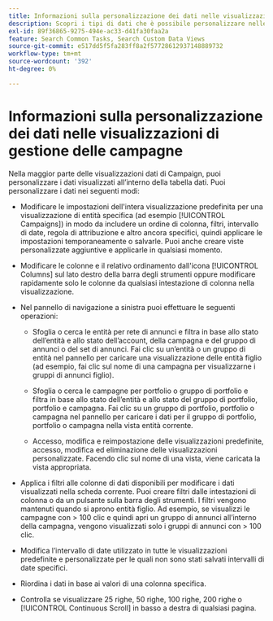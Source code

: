 ```yaml
---
title: Informazioni sulla personalizzazione dei dati nelle visualizzazioni di gestione delle campagne
description: Scopri i tipi di dati che è possibile personalizzare nelle visualizzazioni dati di Campaign.
exl-id: 89f36865-9275-494e-ac33-d41fa30faa2a
feature: Search Common Tasks, Search Custom Data Views
source-git-commit: e517dd5f5fa283ff8a2f57728612937148889732
workflow-type: tm+mt
source-wordcount: '392'
ht-degree: 0%

---
```


# Informazioni sulla personalizzazione dei dati nelle visualizzazioni di gestione delle campagne

Nella maggior parte delle visualizzazioni dati di Campaign, puoi personalizzare i dati visualizzati all’interno della tabella dati. Puoi personalizzare i dati nei seguenti modi:

* Modificare le impostazioni dell&#39;intera visualizzazione predefinita per una visualizzazione di entità specifica (ad esempio [!UICONTROL Campaigns]) in modo da includere un ordine di colonna, filtri, intervallo di date, regola di attribuzione e altro ancora specifici, quindi applicare le impostazioni temporaneamente o salvarle. Puoi anche creare viste personalizzate aggiuntive e applicarle in qualsiasi momento.

* Modificare le colonne e il relativo ordinamento dall&#39;icona [!UICONTROL Columns] sul lato destro della barra degli strumenti oppure modificare rapidamente solo le colonne da qualsiasi intestazione di colonna nella visualizzazione.

* Nel pannello di navigazione a sinistra puoi effettuare le seguenti operazioni:

   * Sfoglia o cerca le entità per rete di annunci e filtra in base allo stato dell’entità e allo stato dell’account, della campagna e del gruppo di annunci o del set di annunci. Fai clic su un’entità o un gruppo di entità nel pannello per caricare una visualizzazione delle entità figlio (ad esempio, fai clic sul nome di una campagna per visualizzarne i gruppi di annunci figlio).

   * Sfoglia o cerca le campagne per portfolio o gruppo di portfolio e filtra in base allo stato dell’entità e allo stato del gruppo di portfolio, portfolio e campagna. Fai clic su un gruppo di portfolio, portfolio o campagna nel pannello per caricare i dati per il gruppo di portfolio, portfolio o campagna nella vista entità corrente.

   * Accesso, modifica e reimpostazione delle visualizzazioni predefinite, accesso, modifica ed eliminazione delle visualizzazioni personalizzate. Facendo clic sul nome di una vista, viene caricata la vista appropriata.

* Applica i filtri alle colonne di dati disponibili per modificare i dati visualizzati nella scheda corrente. Puoi creare filtri dalle intestazioni di colonna o da un pulsante sulla barra degli strumenti. I filtri vengono mantenuti quando si aprono entità figlio. Ad esempio, se visualizzi le campagne con \> 100 clic e quindi apri un gruppo di annunci all’interno della campagna, vengono visualizzati solo i gruppi di annunci con \> 100 clic.

* Modifica l’intervallo di date utilizzato in tutte le visualizzazioni predefinite e personalizzate per le quali non sono stati salvati intervalli di date specifici.

* Riordina i dati in base ai valori di una colonna specifica.

* Controlla se visualizzare 25 righe, 50 righe, 100 righe, 200 righe o [!UICONTROL Continuous Scroll] in basso a destra di qualsiasi pagina.
